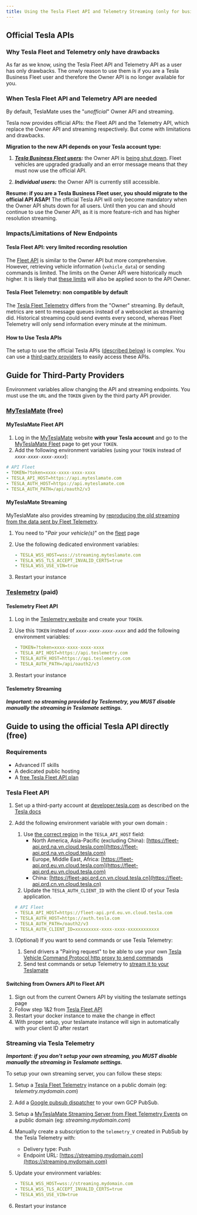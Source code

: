 ```yaml
---
title: Using the Tesla Fleet API and Telemetry Streaming (only for business fleet users)
---
```


## Official Tesla APIs

### Why Tesla Fleet and Telemetry only have drawbacks

As far as we know, using the Tesla Fleet API and Telemetry API as a user has only drawbacks. The onwly reason to use them is if you are a Tesla Business Fleet user and therefore the Owner API is no longer available for you.

### When Tesla Fleet API and Telemetry API are needed

By default, TeslaMate uses the "_unofficial_" Owner API and streaming.

Tesla now provides official APIs: the Fleet API and the Telemetry API, which replace the Owner API and streaming respectively. But come with limitations and drawbacks.

**Migration to the new API depends on your Tesla account type:**

1. **_[Tesla Business Fleet users](https://www.tesla.com/fleet):_** the Owner API is [being shut down](https://developer.tesla.com/docs/fleet-api#2024-03-26-shutting-down-legacy-vehicle-api-endpoints). Fleet vehicles are upgraded gradually and an error message means that they must now use the official API.

2. **_Individual users:_** the Owner API is currently still accessible.

**Resume: if you are a Tesla Business Fleet user, you should migrate to the official API ASAP!** The official Tesla API will only become mandatory when the Owner API shuts down for all users. Until then you can and should continue to use the Owner API, as it is more feature-rich and has higher resolution streaming.

### Impacts/Limitations of New Endpoints

#### Tesla Fleet API: very limited recording resolution

The [Fleet API](https://developer.tesla.com/docs/fleet-api) is similar to the Owner API but more comprehensive. However, retrieving vehicle information (`vehicle_data`) or sending commands is limited. The limits on the Owner API were historically much higher. It is likely that [these limits](https://developer.tesla.com/docs/fleet-api#membership-levels) will also be applied soon to the API Owner.

#### Tesla Fleet Telemetry: non compatible by default

The [Tesla Fleet Telemetry](https://github.com/teslamotors/fleet-telemetry) differs from the "Owner" streaming. By default, metrics are sent to message queues instead of a websocket as streaming did. Historical streaming could send events every second, whereas Fleet Telemetry will only send information every minute at the minimum.

#### How to Use Tesla APIs

The setup to use the official Tesla APIs ([described below](#tesla-fleet-api)) is complex.
You can use a [third-party providers](#guide-for-third-party-providers) to easily access these APIs.

## Guide for Third-Party Providers

Environment variables allow changing the API and streaming endpoints.
You must use the `URL` and the `TOKEN` given by the third party API provider.

### [MyTeslaMate](https://www.myteslamate.com) (free)

#### MyTeslaMate Fleet API

1. Log in the [MyTeslaMate](https://app.myteslamate.com) website **with your Tesla account** and go to the [MyTeslaMate Fleet](https://app.myteslamate.com/fleet) page to get your `TOKEN`.
1. Add the following environment variables (using your `TOKEN` instead of _`xxxx-xxxx-xxxx-xxxx`_):

```yml
# API Fleet
- TOKEN=?token=xxxx-xxxx-xxxx-xxxx
- TESLA_API_HOST=https://api.myteslamate.com
- TESLA_AUTH_HOST=https://api.myteslamate.com
- TESLA_AUTH_PATH=/api/oauth2/v3
```

#### MyTeslaMate Streaming

MyTeslaMate also provides streaming by [reproducing the old streaming from the data sent by Fleet Telemetry](https://github.com/MyTeslaMate/websocket).

1. You need to "_Pair your vehicle(s)_" on the [fleet](https://app.myteslamate.com/fleet) page
1. Use the following dedicated environment variables:

   ```yml
   - TESLA_WSS_HOST=wss://streaming.myteslamate.com
   - TESLA_WSS_TLS_ACCEPT_INVALID_CERTS=true
   - TESLA_WSS_USE_VIN=true
   ```

1. Restart your instance

### [Teslemetry](https://teslemetry.com/pricing) (paid)

#### Teslemetry Fleet API

1. Log in the [Teslemetry website](https://teslemetry.com) and create your `TOKEN`.
1. Use this `TOKEN` instead of _`xxxx-xxxx-xxxx-xxxx`_ and add the following environment variables:

   ```yml
   - TOKEN=?token=xxxx-xxxx-xxxx-xxxx
   - TESLA_API_HOST=https://api.teslemetry.com
   - TESLA_AUTH_HOST=https://api.teslemetry.com
   - TESLA_AUTH_PATH=/api/oauth2/v3
   ```

1. Restart your instance

#### Teslemetry Streaming

**_Important: no streaming provided by Teslemetry, you MUST disable manually the streaming in Teslamate settings._**

## Guide to using the official Tesla API directly (free)

### Requirements

- Advanced IT skills
- A dedicated public hosting
- A [free Tesla Fleet API plan](https://developer.tesla.com/docs/fleet-api#membership-levels)

### Tesla Fleet API

1. Set up a third-party account at [developer.tesla.com](https://developer.tesla.com) as described on the [Tesla docs](https://developer.tesla.com/docs/fleet-api#setup)
1. Add the following environment variable with your own domain :

   1. Use [the correct region](https://developer.tesla.com/docs/fleet-api#endpoints-and-regional-requirements) in the `TESLA_API_HOST` field:
      - North America, Asia-Pacific (excluding China): [https://fleet-api.prd.na.vn.cloud.tesla.com](https://fleet-api.prd.na.vn.cloud.tesla.com)
      - Europe, Middle East, Africa: [https://fleet-api.prd.eu.vn.cloud.tesla.com](https://fleet-api.prd.eu.vn.cloud.tesla.com)
      - China: [https://fleet-api.prd.cn.vn.cloud.tesla.cn](https://fleet-api.prd.cn.vn.cloud.tesla.cn)
   1. Update the `TESLA_AUTH_CLIENT_ID` with the client ID of your Tesla application.

   ```yml
   # API Fleet
   - TESLA_API_HOST=https://fleet-api.prd.eu.vn.cloud.tesla.com
   - TESLA_AUTH_HOST=https://auth.tesla.com
   - TESLA_AUTH_PATH=/oauth2/v3
   - TESLA_AUTH_CLIENT_ID=xxxxxxxxx-xxxx-xxxx-xxxxxxxxxxxx
   ```

1. (Optional) If you want to send commands or use Tesla Telemetry:
   1. Send drivers a "Pairing request" to be able to use your own [Tesla Vehicle Command Protocol http proxy to send commands](https://github.com/teslamotors/vehicle-command?tab=readme-ov-file#using-the-http-proxy)
   2. Send test commands or setup Telemetry to [stream it to your Teslamate](#streaming-via-tesla-telemetry)

#### Switching from Owners API to Fleet API

1. Sign out from the current Owners API by visiting the teslamate settings page
2. Follow step 1&2 from [Tesla Fleet API](https://docs.teslamate.org/docs/guides/api#tesla-fleet-api)
3. Restart your docker instance to make the change in effect
4. With proper setup, your teslamate instance will sign in automatically with your client ID after restart

### Streaming via Tesla Telemetry

**_Important: if you don't setup your own streaming, you MUST disable manually the streaming in Teslamate settings._**

To setup your own streaming server, you can follow these steps:

1. Setup a [Tesla Fleet Telemetry](https://github.com/teslamotors/fleet-telemetry) instance on a public domain (eg: _telemetry.mydomain.com_)
1. Add a [Google pubsub dispatcher](https://github.com/teslamotors/fleet-telemetry?tab=readme-ov-file#backendsdispatchers) to your own GCP PubSub.
1. Setup a [MyTeslaMate Streaming Server from Fleet Telemetry Events](https://github.com/MyTeslaMate/websocket) on a public domain (eg: _streaming.mydomain.com_)
1. Manually create a subscription to the `telemetry_V` created in PubSub by the Tesla Telemetry with:
   - Delivery type: Push
   - Endpoint URL: [https://streaming.mydomain.com](https://streaming.mydomain.com)
1. Update your environment variables:

   ```yml
   - TESLA_WSS_HOST=wss://streaming.mydomain.com
   - TESLA_WSS_TLS_ACCEPT_INVALID_CERTS=true
   - TESLA_WSS_USE_VIN=true
   ```

1. Restart your instance
